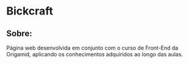 <h1>Bickcraft</h1>

<h2>Sobre:</h2>
<p>Página web desenvolvida em conjunto com o curso de Front-End da Origamid, aplicando os conhecimentos adquiridos ao longo das aulas.</p>
